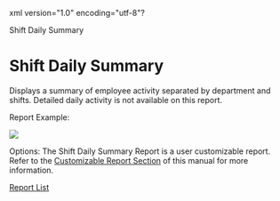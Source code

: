 xml version="1.0" encoding="utf-8"?





Shift Daily Summary




# Shift Daily Summary

Displays a summary of employee activity separated by department and shifts. Detailed daily activity is not available on this report.

Report Example:

![](images_2/Shift_Daily_Summary.gif)

Options: The Shift Daily Summary Report is a user customizable report. Refer to the [Customizable Report Section](/InfiniTime/help%20file/User_Customizable_Reports.md) of this manual for more information.

[Report List](/InfiniTime/help%20file/Reports/Report_List.md)